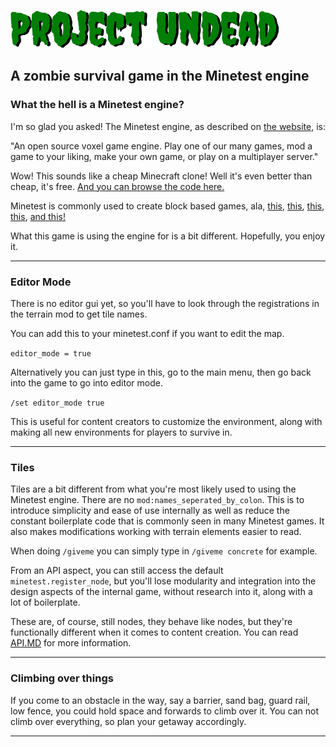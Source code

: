 ![project undead](https://github.com/jordan4ibanez/project_undead/blob/main/menu/header.png?raw=true "project undead")


 ## A zombie survival game in the Minetest engine

### What the hell is a Minetest engine?

I'm so glad you asked! The Minetest engine, as described on [the website](https://www.minetest.net), is: 

"An open source voxel game engine. Play one of our many games, mod a game to your liking, make your own game, or play on a multiplayer server."

Wow! This sounds like a cheap Minecraft clone! Well it's even better than cheap, it's free. [And you can browse the code here.](https://github.com/minetest/minetest)

Minetest is commonly used to create block based games, ala, [this](https://forum.minetest.net/viewtopic.php?t=16407),
[this](https://forum.minetest.net/viewtopic.php?f=15&t=13700),
[this](https://forum.minetest.net/viewtopic.php?f=15&t=24492),
[this](https://forum.minetest.net/viewtopic.php?f=15&t=9196),
[and this!](https://forum.minetest.net/viewtopic.php?f=15&t=20986) 

What this game is using the engine for is a bit different. Hopefully, you enjoy it.

---

### Editor Mode

There is no editor gui yet, so you'll have to look through the registrations in the terrain mod to get tile names.

You can add this to your minetest.conf if you want to edit the map.

```editor_mode = true```

Alternatively you can just type in this, go to the main menu, then go back into the game to go into editor mode.

```/set editor_mode true```

This is useful for content creators to customize the environment, along with making all new environments for players to
survive in.

---

### Tiles

Tiles are a bit different from what you're most likely used to using the Minetest engine. There are no ``mod:names_seperated_by_colon``.
This is to introduce simplicity and ease of use internally as well as reduce the constant boilerplate code
that is commonly seen in many Minetest games. It also makes modifications working with terrain elements easier to read. 

When doing ``/giveme`` you can simply type in ``/giveme concrete`` for example.

From an API aspect, you can still access the default ``minetest.register_node``, but you'll lose modularity
and integration into the design aspects of the internal game, without research into it, along with a lot of boilerplate.

These are, of course, still nodes, they behave like nodes, but they're functionally different when it comes to content creation.
You can read [API.MD](https://github.com/jordan4ibanez/project_undead/blob/main/API.MD) for more information.

---

### Climbing over things

If you come to an obstacle in the way, say a barrier, sand bag, guard rail, low fence, you could hold space and forwards
to climb over it. You can not climb over everything, so plan your getaway accordingly.

---